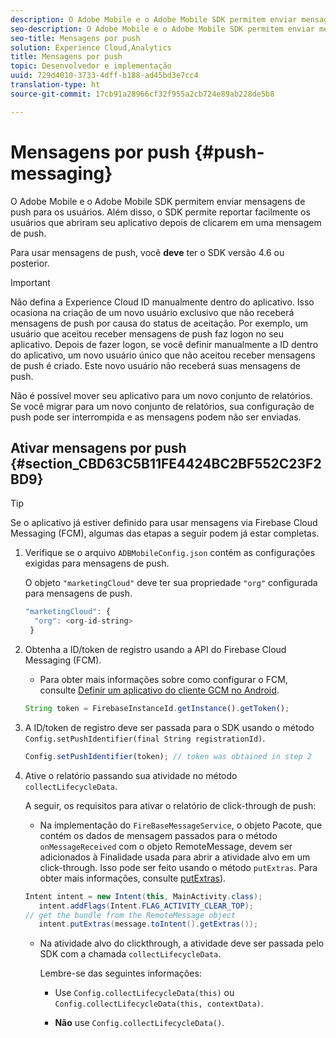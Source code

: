 ```yaml
---
description: O Adobe Mobile e o Adobe Mobile SDK permitem enviar mensagens de push para os usuários. Além disso, o SDK permite reportar facilmente os usuários que abriram seu aplicativo depois de clicarem em uma mensagem de push.
seo-description: O Adobe Mobile e o Adobe Mobile SDK permitem enviar mensagens de push para os usuários. Além disso, o SDK permite reportar facilmente os usuários que abriram seu aplicativo depois de clicarem em uma mensagem de push.
seo-title: Mensagens por push
solution: Experience Cloud,Analytics
title: Mensagens por push
topic: Desenvolvedor e implementação
uuid: 729d4010-3733-4dff-b188-ad45bd3e7cc4
translation-type: ht
source-git-commit: 17cb91a28966cf32f955a2cb724e89ab228de5b8

---
```



# Mensagens por push {#push-messaging}

O Adobe Mobile e o Adobe Mobile SDK permitem enviar mensagens de push para os usuários. Além disso, o SDK permite reportar facilmente os usuários que abriram seu aplicativo depois de clicarem em uma mensagem de push.

Para usar mensagens de push, você **deve** ter o SDK versão 4.6 ou posterior.

>[!IMPORTANT]
>
>Não defina a Experience Cloud ID manualmente dentro do aplicativo. Isso ocasiona na criação de um novo usuário exclusivo que não receberá mensagens de push por causa do status de aceitação. Por exemplo, um usuário que aceitou receber mensagens de push faz logon no seu aplicativo. Depois de fazer logon, se você definir manualmente a ID dentro do aplicativo, um novo usuário único que não aceitou receber mensagens de push é criado. Este novo usuário não receberá suas mensagens de push.
>
>Não é possível mover seu aplicativo para um novo conjunto de relatórios. Se você migrar para um novo conjunto de relatórios, sua configuração de push pode ser interrompida e as mensagens podem não ser enviadas.

## Ativar mensagens por push {#section_CBD63C5B11FE4424BC2BF552C23F2BD9}

>[!TIP]
>
>Se o aplicativo já estiver definido para usar mensagens via Firebase Cloud Messaging (FCM), algumas das etapas a seguir podem já estar completas.

1. Verifique se o arquivo `ADBMobileConfig.json` contém as configurações exigidas para mensagens de push.

   O objeto `"marketingCloud"` deve ter sua propriedade `"org"` configurada para mensagens de push.

   ```js
   "marketingCloud": { 
     "org": <org-id-string> 
    }
   ```

1. Obtenha a ID/token de registro usando a API do Firebase Cloud Messaging (FCM).

   * Para obter mais informações sobre como configurar o FCM, consulte [Definir um aplicativo do cliente GCM no Android](https://firebase.google.com/docs/cloud-messaging/android/client).
   ```js
   String token = FirebaseInstanceId.getInstance().getToken();
   ```

1. A ID/token de registro deve ser passada para o SDK usando o método `Config.setPushIdentifier(final String registrationId)`.

   ```js
   Config.setPushIdentifier(token); // token was obtained in step 2
   ```

1. Ative o relatório passando sua atividade no método `collectLifecycleData`.

   A seguir, os requisitos para ativar o relatório de click-through de push:

   * Na implementação do `FireBaseMessageService`, o objeto Pacote, que contém os dados de mensagem passados para o método `onMessageReceived` com o objeto RemoteMessage, devem ser adicionados à Finalidade usada para abrir a atividade alvo em um click-through. Isso pode ser feito usando o método `putExtras`. Para obter mais informações, consulte [putExtras](https://developer.android.com/reference/android/content/Intent.html#putExtras(android.os.Bundle))).
   ```java
   Intent intent = new Intent(this, MainActivity.class);
      intent.addFlags(Intent.FLAG_ACTIVITY_CLEAR_TOP);
   // get the bundle from the RemoteMessage object
      intent.putExtras(message.toIntent().getExtras());
   ```

   * Na atividade alvo do clickthrough, a atividade deve ser passada pelo SDK com a chamada `collectLifecycleData`.

      Lembre-se das seguintes informações:

      * Use `Config.collectLifecycleData(this)` ou `Config.collectLifecycleData(this, contextData)`.

      * **Não** use `Config.collectLifecycleData()`.



